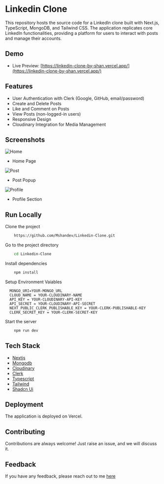 # Linkedin Clone

This repository hosts the source code for a LinkedIn clone built with Next.js, TypeScript, MongoDB, and Tailwind CSS. The application replicates core LinkedIn functionalities, providing a platform for users to interact with posts and manage their accounts.

## Demo

- Live Preview: [https://linkedin-clone-by-shan.vercel.app/](https://linkedin-clone-by-shan.vercel.app/)

## Features

- User Authentication with Clerk (Google, GitHub, email/password)
- Create and Delete Posts
- Like and Comment on Posts
- View Posts (non-logged-in users)
- Responsive Design
- Cloudinary Integration for Media Management

## Screenshots

![Home](https://i.ibb.co/S6T3zkf/linkedin-clone-1.png)
- Home Page

![Post](https://i.ibb.co/9n5WZVC/linkedin-clone-2.png)
- Post Popup

![Profile](https://i.ibb.co/rMFpZkV/linkedin-clone-3.png)
- Profile Section

## Run Locally

Clone the project

```bash
    https://github.com/Mshandev/Linkedin-Clone.git
```
Go to the project directory

```bash
    cd Linkedin-Clone
```
Install dependencies

```bash
    npm install
```

Setup Environment Vaiables

```Make .env file in "root" folder and store environment Variables
  MONGO_URI=YOUR-MONGO_URL
  CLOUD_NAME = YOUR-CLOUDINARY-NAME
  API_KEY = YOUR-CLOUDINARY-API-KEY
  API_SECRET = YOUR-CLOUDINARY-API-SECRET
  NEXT_PUBLIC_CLERK_PUBLISHABLE_KEY = YOUR-CLERK-PUBLISHABLE-KEY
  CLERK_SECRET_KEY = YOUR-CLERK-SECRET-KEY
 ```

Start the server

```bash
    npm run dev
```

## Tech Stack
* [Nextjs](https://nextjs.org/)
* [Mongodb](https://www.mongodb.com/)
* [Cloudinary](https://cloudinary.com/)
* [Clerk](https://clerk.com/)
* [Typescript](https://www.typescriptlang.org/)
* [Tailwind](https://tailwindcss.com/)
* [Shadcn Ui](https://ui.shadcn.com/)

## Deployment

The application is deployed on Vercel.

## Contributing

Contributions are always welcome!
Just raise an issue, and we will discuss it.

## Feedback

If you have any feedback, please reach out to me [here](https://www.linkedin.com/in/muhammad-shan-full-stack-developer/)
